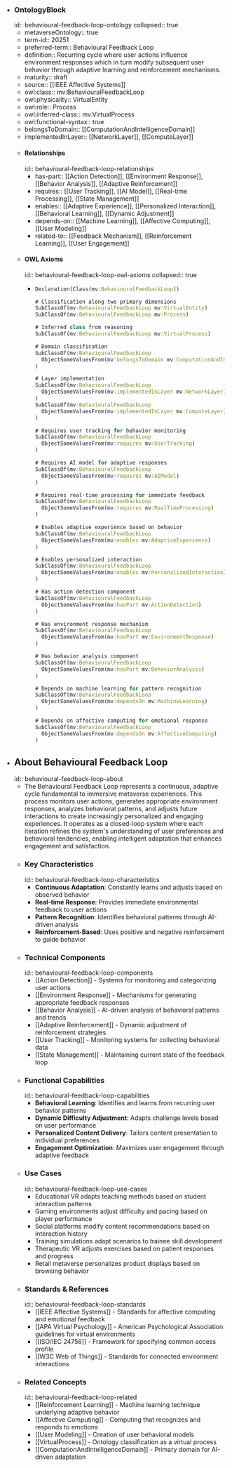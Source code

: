 - ### OntologyBlock
  id:: behavioural-feedback-loop-ontology
  collapsed:: true
	- metaverseOntology:: true
	- term-id:: 20251
	- preferred-term:: Behavioural Feedback Loop
	- definition:: Recurring cycle where user actions influence environment responses which in turn modify subsequent user behavior through adaptive learning and reinforcement mechanisms.
	- maturity:: draft
	- source:: [[IEEE Affective Systems]]
	- owl:class:: mv:BehaviouralFeedbackLoop
	- owl:physicality:: VirtualEntity
	- owl:role:: Process
	- owl:inferred-class:: mv:VirtualProcess
	- owl:functional-syntax:: true
	- belongsToDomain:: [[ComputationAndIntelligenceDomain]]
	- implementedInLayer:: [[NetworkLayer]], [[ComputeLayer]]
	- #### Relationships
	  id:: behavioural-feedback-loop-relationships
		- has-part:: [[Action Detection]], [[Environment Response]], [[Behavior Analysis]], [[Adaptive Reinforcement]]
		- requires:: [[User Tracking]], [[AI Model]], [[Real-time Processing]], [[State Management]]
		- enables:: [[Adaptive Experience]], [[Personalized Interaction]], [[Behavioral Learning]], [[Dynamic Adjustment]]
		- depends-on:: [[Machine Learning]], [[Affective Computing]], [[User Modeling]]
		- related-to:: [[Feedback Mechanism]], [[Reinforcement Learning]], [[User Engagement]]
	- #### OWL Axioms
	  id:: behavioural-feedback-loop-owl-axioms
	  collapsed:: true
		- ```clojure
		  Declaration(Class(mv:BehaviouralFeedbackLoop))

		  # Classification along two primary dimensions
		  SubClassOf(mv:BehaviouralFeedbackLoop mv:VirtualEntity)
		  SubClassOf(mv:BehaviouralFeedbackLoop mv:Process)

		  # Inferred class from reasoning
		  SubClassOf(mv:BehaviouralFeedbackLoop mv:VirtualProcess)

		  # Domain classification
		  SubClassOf(mv:BehaviouralFeedbackLoop
		    ObjectSomeValuesFrom(mv:belongsToDomain mv:ComputationAndIntelligenceDomain)
		  )

		  # Layer implementation
		  SubClassOf(mv:BehaviouralFeedbackLoop
		    ObjectSomeValuesFrom(mv:implementedInLayer mv:NetworkLayer)
		  )
		  SubClassOf(mv:BehaviouralFeedbackLoop
		    ObjectSomeValuesFrom(mv:implementedInLayer mv:ComputeLayer)
		  )

		  # Requires user tracking for behavior monitoring
		  SubClassOf(mv:BehaviouralFeedbackLoop
		    ObjectSomeValuesFrom(mv:requires mv:UserTracking)
		  )

		  # Requires AI model for adaptive responses
		  SubClassOf(mv:BehaviouralFeedbackLoop
		    ObjectSomeValuesFrom(mv:requires mv:AIModel)
		  )

		  # Requires real-time processing for immediate feedback
		  SubClassOf(mv:BehaviouralFeedbackLoop
		    ObjectSomeValuesFrom(mv:requires mv:RealTimeProcessing)
		  )

		  # Enables adaptive experience based on behavior
		  SubClassOf(mv:BehaviouralFeedbackLoop
		    ObjectSomeValuesFrom(mv:enables mv:AdaptiveExperience)
		  )

		  # Enables personalized interaction
		  SubClassOf(mv:BehaviouralFeedbackLoop
		    ObjectSomeValuesFrom(mv:enables mv:PersonalizedInteraction)
		  )

		  # Has action detection component
		  SubClassOf(mv:BehaviouralFeedbackLoop
		    ObjectSomeValuesFrom(mv:hasPart mv:ActionDetection)
		  )

		  # Has environment response mechanism
		  SubClassOf(mv:BehaviouralFeedbackLoop
		    ObjectSomeValuesFrom(mv:hasPart mv:EnvironmentResponse)
		  )

		  # Has behavior analysis component
		  SubClassOf(mv:BehaviouralFeedbackLoop
		    ObjectSomeValuesFrom(mv:hasPart mv:BehaviorAnalysis)
		  )

		  # Depends on machine learning for pattern recognition
		  SubClassOf(mv:BehaviouralFeedbackLoop
		    ObjectSomeValuesFrom(mv:dependsOn mv:MachineLearning)
		  )

		  # Depends on affective computing for emotional response
		  SubClassOf(mv:BehaviouralFeedbackLoop
		    ObjectSomeValuesFrom(mv:dependsOn mv:AffectiveComputing)
		  )
		  ```
- ## About Behavioural Feedback Loop
  id:: behavioural-feedback-loop-about
	- The Behavioural Feedback Loop represents a continuous, adaptive cycle fundamental to immersive metaverse experiences. This process monitors user actions, generates appropriate environment responses, analyzes behavioral patterns, and adjusts future interactions to create increasingly personalized and engaging experiences. It operates as a closed-loop system where each iteration refines the system's understanding of user preferences and behavioral tendencies, enabling intelligent adaptation that enhances engagement and satisfaction.
	- ### Key Characteristics
	  id:: behavioural-feedback-loop-characteristics
		- **Continuous Adaptation**: Constantly learns and adjusts based on observed behavior
		- **Real-time Response**: Provides immediate environmental feedback to user actions
		- **Pattern Recognition**: Identifies behavioral patterns through AI-driven analysis
		- **Reinforcement-Based**: Uses positive and negative reinforcement to guide behavior
	- ### Technical Components
	  id:: behavioural-feedback-loop-components
		- [[Action Detection]] - Systems for monitoring and categorizing user actions
		- [[Environment Response]] - Mechanisms for generating appropriate feedback responses
		- [[Behavior Analysis]] - AI-driven analysis of behavioral patterns and trends
		- [[Adaptive Reinforcement]] - Dynamic adjustment of reinforcement strategies
		- [[User Tracking]] - Monitoring systems for collecting behavioral data
		- [[State Management]] - Maintaining current state of the feedback loop
	- ### Functional Capabilities
	  id:: behavioural-feedback-loop-capabilities
		- **Behavioral Learning**: Identifies and learns from recurring user behavior patterns
		- **Dynamic Difficulty Adjustment**: Adapts challenge levels based on user performance
		- **Personalized Content Delivery**: Tailors content presentation to individual preferences
		- **Engagement Optimization**: Maximizes user engagement through adaptive feedback
	- ### Use Cases
	  id:: behavioural-feedback-loop-use-cases
		- Educational VR adapts teaching methods based on student interaction patterns
		- Gaming environments adjust difficulty and pacing based on player performance
		- Social platforms modify content recommendations based on interaction history
		- Training simulations adapt scenarios to trainee skill development
		- Therapeutic VR adjusts exercises based on patient responses and progress
		- Retail metaverse personalizes product displays based on browsing behavior
	- ### Standards & References
	  id:: behavioural-feedback-loop-standards
		- [[IEEE Affective Systems]] - Standards for affective computing and emotional feedback
		- [[APA Virtual Psychology]] - American Psychological Association guidelines for virtual environments
		- [[ISO/IEC 24756]] - Framework for specifying common access profile
		- [[W3C Web of Things]] - Standards for connected environment interactions
	- ### Related Concepts
	  id:: behavioural-feedback-loop-related
		- [[Reinforcement Learning]] - Machine learning technique underlying adaptive behavior
		- [[Affective Computing]] - Computing that recognizes and responds to emotions
		- [[User Modeling]] - Creation of user behavioral models
		- [[VirtualProcess]] - Ontology classification as a virtual process
		- [[ComputationAndIntelligenceDomain]] - Primary domain for AI-driven adaptation
